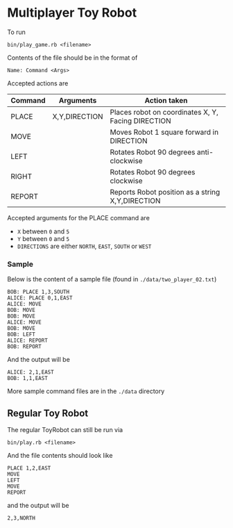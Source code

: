 Multiplayer Toy Robot
===========================

To run

    bin/play_game.rb <filename>

Contents of the file should be in the format of

    Name: Command <Args>

Accepted actions are

| Command | Arguments    | Action taken |
|---------|--------------|--------------|
|PLACE    | X,Y,DIRECTION | Places robot on coordinates X, Y, Facing DIRECTION|
|MOVE     |  | Moves Robot 1 square forward in DIRECTION |
|LEFT     |  | Rotates Robot 90 degrees anti-clockwise |
|RIGHT    |  | Rotates Robot 90 degrees clockwise |
|REPORT   |  | Reports Robot position as a string X,Y,DIRECTION|

Accepted arguments for the PLACE command are
- `X` between `0` and `5`
- `Y` between `0` and `5`
- `DIRECTIONS` are either `NORTH`, `EAST`, `SOUTH` or `WEST`

### Sample
Below is the content of a sample file (found in `./data/two_player_02.txt`)

    BOB: PLACE 1,3,SOUTH
    ALICE: PLACE 0,1,EAST
    ALICE: MOVE
    BOB: MOVE
    BOB: MOVE
    ALICE: MOVE
    BOB: MOVE
    BOB: LEFT
    ALICE: REPORT
    BOB: REPORT

And the output will be

    ALICE: 2,1,EAST
    BOB: 1,1,EAST

More sample command files are in the `./data` directory

Regular Toy Robot
-----------------
The regular ToyRobot can still be run via

    bin/play.rb <filename>

And the file contents should look like

    PLACE 1,2,EAST
    MOVE
    LEFT
    MOVE
    REPORT

and the output will be

    2,3,NORTH

